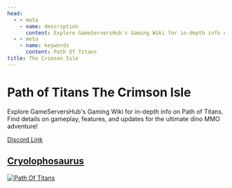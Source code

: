 ```yaml
---
head:
  - - meta
    - name: description
      content: Explore GameServersHub's Gaming Wiki for in-depth info on Path of Titans. Find details on gameplay, features, and updates for the ultimate dino MMO adventure! 
  - - meta
    - name: keywords
      content: Path Of Titans
title: The Crimson Isle
---
```


# Path of Titans The Crimson Isle

Explore GameServersHub's Gaming Wiki for in-depth info on Path of Titans. Find details on gameplay, features, and updates for the ultimate dino MMO adventure! 

[Discord Link](https://discord.gg/tcititans)

## [Cryolophosaurus](./Path-of-Titans-CrimsonCryo)
[![Path Of Titans](https://web-cdn.alderongames.com/files/1112/conversions/TCI_Cryo_Larger_Logo-icon.jpg "CrimsonCryo")](./Path-of-Titans-CrimsonCryo)
